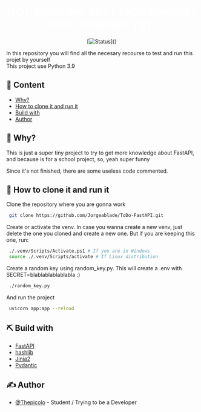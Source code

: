 <h1 align="center" style="color:white;">NOT WORKING YET | ToDo-FastAPI | NOT WORKING YET</h1>

<div align="center">
  
  [![Status](https://img.shields.io/badge/status-progress-orange?)]()
  
</div>


In this repository you will find all the necesary recourse to test and run this projet by yourself
<br>
This project use Python 3.9


## 📝 Content

- [Why?](#about)
- [How to clone it and run it](#getting_started)
- [Build with](#built_using)
- [Author](#authors)

## 🧐 Why? <a name = "about"></a>

This is just a super tiny project to try to get more knowledge about FastAPI, and because is for a school project, so, yeah super funny

Since it's not finished, there are some useless code commented.

## 🏁 How to clone it and run it <a name = "getting_started"></a>

 Clone the repository where you are gonna work
    
```bash
 git clone https://github.com/Jorgeablade/ToDo-FastAPI.git
```

Create or activate the venv. In case you wanna create a new venv, just delete the one you cloned and create a new one.
But if you are keeping this one, run:
    
```bash
 ./.venv/Scripts/Activate.ps1 # If you are in Windows
 source ./.venv/Scripts/activate # If Linux distribution
```

Create a random key using random_key.py. This will create a .env with SECRET=blablablablablabla :)

```bash
 ./random_key.py
``` 
    
 And run the project
    
```bash
 uvicorn app:app --reload 
```  

## ⛏️ Build with <a name = "built_using"></a>

- [FastAPI](https://fastapi.tiangolo.com/az/)
- [hashlib](https://docs.python.org/3/library/hashlib.html)
- [Jinja2](https://jinja.palletsprojects.com/en/3.1.x/)
- [Pydantic](https://docs.pydantic.dev/)

## ✍️ Author <a name = "authors"></a>

- [@Thepicolo](https://github.com/Jorgeablade) - Student / Trying to be a Developer
